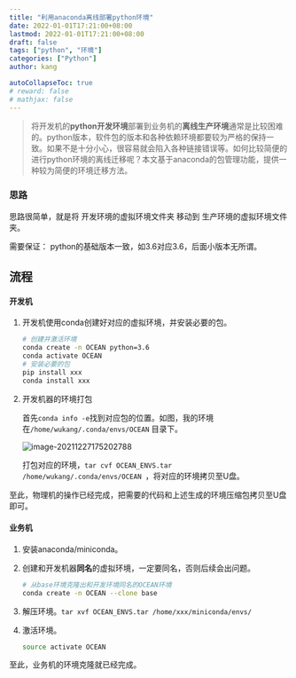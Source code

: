 ```yaml
---
title: "利用anaconda离线部署python环境"
date: 2022-01-01T17:21:00+08:00
lastmod: 2022-01-01T17:21:00+08:00
draft: false
tags: ["python", "环境"]
categories: ["Python"]
author: kang

autoCollapseToc: true
# reward: false
# mathjax: false
---
```

> 将开发机的**python开发环境**部署到业务机的**离线生产环境**通常是比较困难的。python版本，软件包的版本和各种依赖环境都要较为严格的保持一致。如果不是十分小心，很容易就会陷入各种链接错误等。如何比较简便的进行python环境的离线迁移呢？本文基于anaconda的包管理功能，提供一种较为简便的环境迁移方法。

### 思路

思路很简单，就是将 开发环境的虚拟环境文件夹 移动到 生产环境的虚拟环境文件夹。

需要保证： python的基础版本一致，如3.6对应3.6，后面小版本无所谓。

## 流程

#### 开发机

1. 开发机使用conda创建好对应的虚拟环境，并安装必要的包。

    ```bash
    # 创建并激活环境
    conda create -n OCEAN python=3.6
    conda activate OCEAN
    # 安装必要的包
    pip install xxx
    conda install xxx
    ```

2. 开发机器的环境打包
   
   首先`conda info -e`找到对应包的位置。如图，我的环境在`/home/wukang/.conda/envs/OCEAN` 目录下。
   
   ![image-20211227175202788](https://gitee.com/kang_wu/pic-bed/raw/master/img/image-20211227175202788.png)
   
   打包对应的环境，`tar cvf OCEAN_ENVS.tar /home/wukang/.conda/envs/OCEAN `，将对应的环境拷贝至U盘。

至此，物理机的操作已经完成，把需要的代码和上述生成的环境压缩包拷贝至U盘即可。

#### 业务机

1. 安装anaconda/miniconda。

2. 创建和开发机器**同名**的虚拟环境，一定要同名，否则后续会出问题。

   ```bash
   # 从base环境克隆出和开发环境同名的OCEAN环境
   conda create -n OCEAN --clone base
   ```

3. 解压环境。`tar xvf OCEAN_ENVS.tar /home/xxx/miniconda/envs/  ` 

4. 激活环境。

   ```bash
   source activate OCEAN
   ```

至此，业务机的环境克隆就已经完成。



